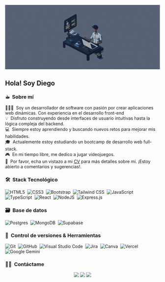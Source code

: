 <img alt="Night Coding" src="./cu-chatbot.gif" width='600'/><h2>Hola! Soy Diego</h2>
<!-- ## 👋 &nbsp;Hola! Soy Diego Abanto -->

### ☕︎ &nbsp;Sobre mí

👨🏻‍💻 &nbsp;Soy un desarrollador de software con pasión por crear aplicaciones web dinámicas. Con experiencia en el desarrollo front-end\
💡 &nbsp;Disfruto construyendo desde interfaces de usuario intuitivas hasta la lógica compleja del backend.\
💻 &nbsp;Siempre estoy aprendiendo y buscando nuevos retos para mejorar mis habilidades.\
🎓 &nbsp;Actualemente estoy estudiando un bootcamp de desarrollo web full-stack.\
🎮 &nbsp;En mi tiempo libre, me dedico a jugar videojuegos.\
📄 &nbsp;Por favor, echa un vistazo a mi [CV](https://drive.google.com/file/d/1c01TfHn0r3cNul0qPtzjanrZwgDQ8v0l/view) para más detalles sobre mí. ¡Estoy abierto a comentarios y sugerencias!.

### 🛠 &nbsp;Stack Tecnológico

![HTML5](https://img.shields.io/badge/html5-%23E34F26.svg?logo=html5&logoColor=white)&nbsp;
![CSS3](https://img.shields.io/badge/CSS-639?logo=css&logoColor=fff)&nbsp;
![Bootstrap](https://img.shields.io/badge/Bootstrap-7952B3?logo=bootstrap&logoColor=fff)&nbsp;
![Tailwind CSS](https://img.shields.io/badge/Tailwind%20CSS-%2338B2AC.svg?logo=tailwind-css&logoColor=white)&nbsp;
![JavaScript](https://img.shields.io/badge/JavaScript-F7DF1E?logo=javascript&logoColor=000)&nbsp;
![TypeScript](https://img.shields.io/badge/TypeScript-blue?logo=typescript&logoColor=white)&nbsp;
![React](https://img.shields.io/badge/React-%2320232a.svg?logo=react&logoColor=%2361DAFB)&nbsp;
![NodeJS](https://img.shields.io/badge/Node.js-6DA55F?logo=node.js&logoColor=white)&nbsp;
![Express.js](https://img.shields.io/badge/Express.js-%23404d59.svg?logo=express&logoColor=%2361DAFB)&nbsp;

### 🗃 &nbsp;Base de datos
![Postgres](https://img.shields.io/badge/Postgres-%23316192.svg?logo=postgresql&logoColor=white)&nbsp;
![MongoDB](https://img.shields.io/badge/MongoDB-%234ea94b.svg?logo=mongodb&logoColor=white)&nbsp;
![Supabase](https://img.shields.io/badge/Supabase-3FCF8E?logo=supabase&logoColor=fff)&nbsp;

### 🧰 &nbsp;Control de versiones & Herramientas
![Git](https://img.shields.io/badge/Git-F05032?logo=git&logoColor=fff)&nbsp;
![GitHub](https://img.shields.io/badge/GitHub-%23121011.svg?logo=github&logoColor=white)&nbsp;
![Visual Studio Code](https://custom-icon-badges.demolab.com/badge/Visual%20Studio%20Code-0078d7.svg?logo=vsc&logoColor=white)&nbsp;
![Jira](https://img.shields.io/badge/Jira-0052CC?logo=jira&logoColor=fff)&nbsp;
![Canva](https://img.shields.io/badge/Canva-%2300C4CC.svg?&logo=Canva&logoColor=white)&nbsp;
![Vercel](https://img.shields.io/badge/Vercel-%23000000.svg?logo=vercel&logoColor=white)&nbsp;
![Google Gemini](https://img.shields.io/badge/Google%20Gemini-886FBF?logo=googlegemini&logoColor=fff)&nbsp;

### 🤝🏻 &nbsp;Contáctame
<p align="center">
<a href="https://diegoam-dev.vercel.app"><img src="https://img.shields.io/badge/Portafolio-4285F4?logo=GoogleChrome&logoColor=white"/></a>
<a href="https://linkedin.com/in/diegoabantomendoza"><img src="https://custom-icon-badges.demolab.com/badge/diegoabantomendoza-0A66C2?logo=linkedin-white&logoColor=fff"/></a>
<a href="mailto:diegoabm.dev@gmail.com"><img src="https://img.shields.io/badge/-diegoabm.dev@gmail.com-D14836?style=flat&logo=Gmail&logoColor=white"/></a>
</p>
